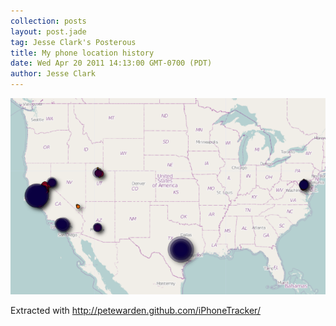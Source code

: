 ```yaml
---
collection: posts
layout: post.jade
tag: Jesse Clark's Posterous
title: My phone location history
date: Wed Apr 20 2011 14:13:00 GMT-0700 (PDT)
author: Jesse Clark
---
```


<img src='/posterous-import/2011/04/24973318-Screen shot 2011-04-20 at 2.11.37 PM.png'>

Extracted with <a href="http://petewarden.github.com/iPhoneTracker/">http://petewarden.github.com/iPhoneTracker/</a>
